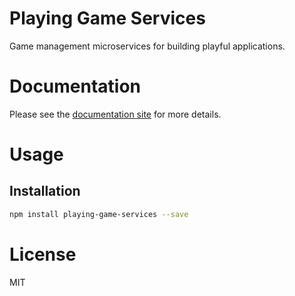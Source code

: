 Playing Game Services
=======================

Game management microservices for building playful applications.

# Documentation

Please see the [documentation site](https://playingio.github.io) for more details.

# Usage

## Installation

```bash
npm install playing-game-services --save
```

# License

MIT